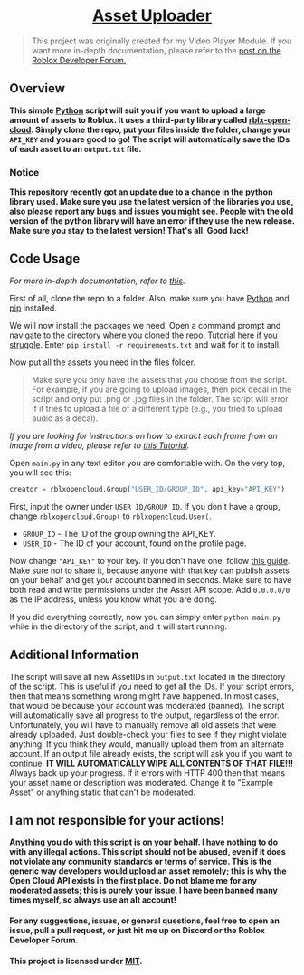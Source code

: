 <h1 style="text-align: center;"><a href="https://github.com/iceeburr/AssetUploader">Asset Uploader</a></h1>

> This project was originally created for my Video Player Module. If you want more in-depth documentation, please refer to the [post on the Roblox Developer Forum.](https://devforum.roblox.com/t/video-player-v10-play-your-own-video-inside-roblox-full-resolution-fps-and-audio/2423381)

## Overview

**This simple [Python](https://www.python.org/) script will suit you if you want to upload a large amount of assets to Roblox. It uses a third-party library called [rblx-open-cloud](https://github.com/treeben77/rblx-open-cloud). Simply clone the repo, put your files inside the folder, change your `API_KEY` and you are good to go! The script will automatically save the IDs of each asset to an `output.txt` file.**

### Notice

**This repository recently got an update due to a change in the python library used. Make sure you use the latest version of the libraries you use, also please report any bugs and issues you might see. People with the old version of the python library will have an error if they use the new release. Make sure you stay to the latest version! That's all. Good luck!**

## Code Usage
*For more in-depth documentation, refer to [this](https://devforum.roblox.com/t/video-player-v10-play-your-own-video-inside-roblox-full-resolution-fps-and-audio/2423381).*

First of all, clone the repo to a folder. Also, make sure you have [Python](https://www.python.org/) and [pip](https://pypi.org/project/pip/) installed.

We will now install the packages we need. Open a command prompt and navigate to the directory where you cloned the repo. [Tutorial here if you struggle](https://www.youtube.com/watch?v=8-mYKkNzjU4).
Enter `pip install -r requirements.txt` and wait for it to install.

Now put all the assets you need in the files folder.
> Make sure you only have the assets that you choose from the script. For example, if you are going to upload images, then pick decal in the script and only put .png or .jpg files in the folder. The script will error if it tries to upload a file of a different type (e.g., you tried to upload audio as a decal).

*If you are looking for instructions on how to extract each frame from an image from a video, please refer to [this Tutorial](https://www.youtube.com/watch?v=NIzWZg02kHU).*

Open `main.py` in any text editor you are comfortable with. On the very top, you will see this:
```py
creator = rblxopencloud.Group("USER_ID/GROUP_ID", api_key="API_KEY")
```
First, input the owner under `USER_ID/GROUP_ID`. If you don't have a group, change `rblxopencloud.Group(` to `rblxopencloud.User(`.

* `GROUP_ID` - The ID of the group owning the API_KEY.
* `USER_ID` - The ID of your account, found on the profile page.

Now change `"API_KEY"` to your key. If you don't have one, follow [this guide](https://create.roblox.com/docs/cloud/open-cloud/managing-api-keys). Make sure not to share it, because anyone with that key can publish assets on your behalf and get your account banned in seconds. Make sure to have both read and write permissions under the Asset API scope. Add `0.0.0.0/0` as the IP address, unless you know what you are doing.

If you did everything correctly, now you can simply enter `python main.py` while in the directory of the script, and it will start running.

## Additional Information

The script will save all new AssetIDs in `output.txt` located in the directory of the script. This is useful if you need to get all the IDs. If your script errors, then that means something wrong might have happened. In most cases, that would be because your account was moderated (banned). The script will automatically save all progress to the output, regardless of the error. Unfortunately, you will have to manually remove all old assets that were already uploaded. Just double-check your files to see if they might violate anything. If you think they would, manually upload them from an alternate account. If an output file already exists, the script will ask you if you want to continue. **IT WILL AUTOMATICALLY WIPE ALL CONTENTS OF THAT FILE!!!** Always back up your progress.
If it errors with HTTP 400 then that means your asset name or description was moderated. Change it to "Example Asset" or anything static that can't be moderated.

## I am not responsible for your actions!
**Anything you do with this script is on your behalf. I have nothing to do with any illegal actions. This script should not be abused, even if it does not violate any community standards or terms of service. This is the generic way developers would upload an asset remotely; this is why the Open Cloud API exists in the first place. Do not blame me for any moderated assets; this is purely your issue. I have been banned many times myself, so always use an alt account!**

#### For any suggestions, issues, or general questions, feel free to open an issue, pull a pull request, or just hit me up on Discord or the Roblox Developer Forum.
#### This project is licensed under [MIT](https://en.wikipedia.org/wiki/MIT_License).